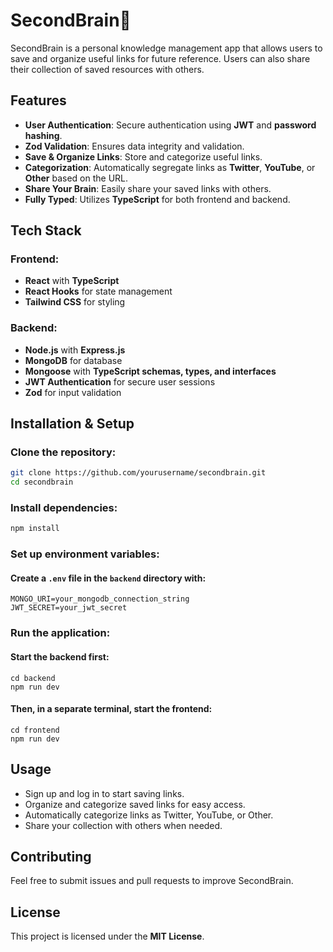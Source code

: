# SecondBrain🧠

SecondBrain is a personal knowledge management app that allows users to save and organize useful links for future reference. Users can also share their collection of saved resources with others.

## Features

- **User Authentication**: Secure authentication using **JWT** and **password hashing**.
- **Zod Validation**: Ensures data integrity and validation.
- **Save & Organize Links**: Store and categorize useful links.
- **Categorization**: Automatically segregate links as **Twitter**, **YouTube**, or **Other** based on the URL.
- **Share Your Brain**: Easily share your saved links with others.
- **Fully Typed**: Utilizes **TypeScript** for both frontend and backend.

## Tech Stack

### Frontend:
- **React** with **TypeScript**
- **React Hooks** for state management
- **Tailwind CSS** for styling

### Backend:
- **Node.js** with **Express.js**
- **MongoDB** for database
- **Mongoose** with **TypeScript schemas, types, and interfaces**
- **JWT Authentication** for secure user sessions
- **Zod** for input validation

## Installation & Setup

### Clone the repository:
```sh
git clone https://github.com/yourusername/secondbrain.git
cd secondbrain
```

### Install dependencies:
```sh
npm install
```

### Set up environment variables:
#### Create a ```.env``` file in the ```backend``` directory with:
```
MONGO_URI=your_mongodb_connection_string
JWT_SECRET=your_jwt_secret
```

### Run the application:
#### Start the backend first:
```
cd backend
npm run dev
```

#### Then, in a separate terminal, start the frontend:
```
cd frontend
npm run dev
```

## Usage
- Sign up and log in to start saving links.
- Organize and categorize saved links for easy access.
- Automatically categorize links as Twitter, YouTube, or Other.
- Share your collection with others when needed.

## Contributing
Feel free to submit issues and pull requests to improve SecondBrain.

## License
This project is licensed under the **MIT License**.
